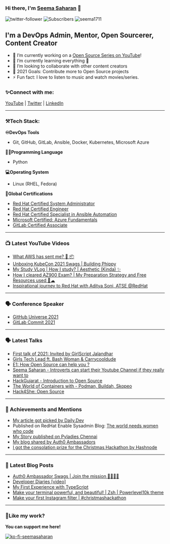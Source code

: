 ### Hi there, I'm [Seema Saharan](https://youtube.com/SeemaSaharan) 👋

![twitter-follower](https://img.shields.io/twitter/follow/SeemaSaharan5?style=social) ![Subscribers](https://img.shields.io/youtube/channel/subscribers/UCC99DrwSR_utFaF1qie-ktQ?label=YouTube%20Subscribers&style=social) <img src="https://komarev.com/ghpvc/?username=seema1711" alt="seema1711"/> </p> 

## I'm a DevOps Admin, Mentor, Open Sourcerer, Content Creator

- 🔭 I’m currently working on a [Open Source Series on YouTube](https://www.youtube.com/watch?v=wN9v0z3No24&list=PLhrUS-gSH3xBg9HPUU3z7WcKAgyYRog8H)!
- 🌱 I’m currently learning everything 🤣
- 👯 I’m looking to collaborate with other content creators
- 🥅 2021 Goals: Contribute more to Open Source projects
- ⚡ Fun fact: I love to listen to music and watch movies/series.

### ✨Connect with me:

[YouTube](https://youtube.com/SeemaSaharan) | [Twitter](https://twitter.com/SeemaSaharan5) | [LinkedIn](https://linkedin.com/in/seemasaharan)

---

### ⚒Tech Stack:

**♾DevOps Tools**
- Git, GitHub, GitLab, Ansible, Docker, Kubernetes, Microsoft Azure

**👩‍💻Programming Language**
- Python

**💻Operating System**
- Linux (RHEL, Fedora)

**📄Global Certifications**
- [Red Hat Certified System Administrator](https://rhtapps.redhat.com/verify?certId=180-136-111)
- [Red Hat Certified Engineer](https://rhtapps.redhat.com/verify?certId=180-136-111)
- [Red Hat Certified Specialist in Ansible Automation](https://rhtapps.redhat.com/verify?certId=180-136-111)
- [Microsoft Certified: Azure Fundamentals](https://www.credly.com/badges/c6330074-3315-4170-9ccb-8f8a725c9095/public_url)
- [GitLab Certified Associate](https://badgr.com/public/assertions/Ibw3wCwfStW-VqvKmtDxNg)

---

### 📺 Latest YouTube Videos

<!-- YOUTUBE:START -->
- [What AWS has sent me? 🤩 📦](https://www.youtube.com/watch?v=eLM_0lCG_FY)
- [Unboxing KubeCon 2021 Swags | Building Phippy](https://www.youtube.com/watch?v=W5CxGv2Fu1Y)
- [My Study VLog | How I study? | Aesthetic &lpar;Kinda&rpar; ✨](https://www.youtube.com/watch?v=VlJGBDSlun0)
- [How I cleared AZ900 Exam? | My Preparation Strategy and Free Resources used 🙌☁](https://www.youtube.com/watch?v=qewT7u3Eq7M)
- [Inspirational journey to Red Hat with Aditya Soni, ATSE @RedHat](https://www.youtube.com/watch?v=noaUkN9wc18)
<!-- YOUTUBE:END -->

---

### 🗣 Conference Speaker

- [GitHub Universe 2021](https://www.youtube.com/watch?v=xQfDj_TDms8)
- [GitLab Commit 2021](https://www.youtube.com/watch?v=b1QFzTv_PoE)

---

### 🗣 Latest Talks

- [First talk of 2021: Invited by GirlScript Jalandhar](https://twitter.com/GirlScriptJal/status/1343471030413656064?s=20)
- [Girls Tech Lead ft. Bash Woman & Carrycooldude](https://www.youtube.com/watch?v=UBbNQFUoA_M)
- [E1: How Open Source can help you ?](https://youtu.be/kihitlW2DM4)
- [Seema Saharan - Introverts can start their Youtube Channel if they really want to](https://youtu.be/XhANODKeoBY)
- [HackGujarat - Introduction to Open Source](https://youtu.be/dZE0_1g0jNo)
- [The World of Containers with - Podman, Buildah, Skopeo](https://youtu.be/t8nw7jU1gds)
- [Hack4She: Open Source](https://www.linkedin.com/posts/hack4she_hackathon-hackathon2020-hack4she-activity-6730552906552004608-6zh3)

---

### 🚀 Achievements and Mentions

- [My article got picked by Daily.Dev](https://t.co/sXOZK7trNe?amp=1)
- Published on RedHat Enable Sysadmin Blog: [The world needs women who code](https://www.redhat.com/sysadmin/women-who-code)
- [My Story published on Pyladies Chennai](https://medium.com/pyladies-chennai/seema-saharan-92f21257ccf6)
- [My blog shared by Auth0 Ambassadors](https://twitter.com/Auth0Ambassador/status/1346178234811969536?s=20)
- [I got the consolation prize for the Christmas Hackathon by Hashnode](https://townhall.hashnode.com/hashnode-christmas-hackathon-winners)

---

### 📕 Latest Blog Posts

<!-- BLOG-POST-LIST:START -->
- [Auth0 Ambassador Swags | Join the mission 🚀👩🏻‍💻](https://dev.to/seema1711/auth0-ambassador-swags-join-the-mission-jld)
- [Developer Diaries [video]](https://dev.to/seema1711/developer-diaries-video-3p4e)
- [My First Experience with TypeScript](https://dev.to/seema1711/my-first-experience-with-typescript-41j3)
- [Make your terminal powerful, and beautiful! | Zsh | Powerlevel10k theme](https://dev.to/seema1711/make-your-terminal-powerful-and-beautiful-zsh-powerlevel10k-theme-30f3)
- [Make your first Instagram filter | #christmashackathon](https://dev.to/seema1711/make-your-first-instagram-filter-christmashackathon-6f4)
<!-- BLOG-POST-LIST:END -->

---

### 💖Like my work? 

**You can support me here!**

[![ko-fi-seemasaharan](https://ko-fi.com/img/githubbutton_sm.svg)](https://ko-fi.com/W7W04J3YT)

